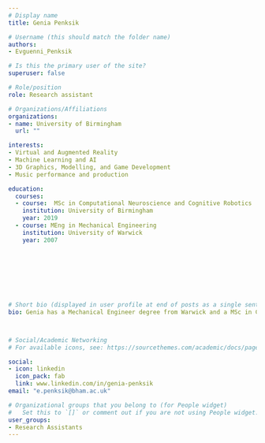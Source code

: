 ```yaml
---
# Display name
title: Genia Penksik

# Username (this should match the folder name)
authors:
- Evguenni_Penksik

# Is this the primary user of the site?
superuser: false

# Role/position
role: Research assistant

# Organizations/Affiliations
organizations:
- name: University of Birmingham
  url: ""

interests:
- Virtual and Augmented Reality
- Machine Learning and AI
- 3D Graphics, Modelling, and Game Development
- Music performance and production

education:
  courses:
  - course:  MSc in Computational Neuroscience and Cognitive Robotics
    institution: University of Birmingham
    year: 2019
  - course: MEng in Mechanical Engineering
    institution: University of Warwick
    year: 2007
    
   

 


 
                
# Short bio (displayed in user profile at end of posts as a single sentence)
bio: Genia has a Mechanical Engineer degree from Warwick and a MSc in Computational Neuroscience and Cognitive Robotics from the University of Birmingham.



# Social/Academic Networking
# For available icons, see: https://sourcethemes.com/academic/docs/page-builder/#icons

social:
- icon: linkedin
  icon_pack: fab
  link: www.linkedin.com/in/genia-penksik
email: "e.penksik@bham.ac.uk"

# Organizational groups that you belong to (for People widget)
#   Set this to `[]` or comment out if you are not using People widget.
user_groups:
- Research Assistants
---
```


